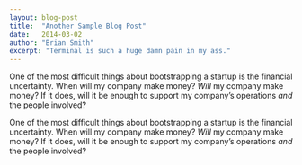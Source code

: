 ```yaml
---
layout: blog-post
title:  "Another Sample Blog Post"
date:   2014-03-02
author: "Brian Smith"
excerpt: "Terminal is such a huge damn pain in my ass."
---
```


One of the most difficult things about bootstrapping a startup is the financial uncertainty. When will my company make money? _Will_ my company make money? If it does, will it be enough to support my company’s operations _and_ the people involved? 

One of the most difficult things about bootstrapping a startup is the financial uncertainty. When will my company make money? _Will_ my company make money? If it does, will it be enough to support my company’s operations _and_ the people involved? 

